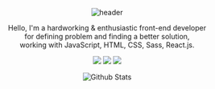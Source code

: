 <div align=center>
  
![header](https://capsule-render.vercel.app/api?type=waving&?color=gradient&height=260&section=header&text=Hello👋%20I'm%20SARAHSEA&fontSize=30&fontColor=ffffff)

  <p>Hello, I'm a hardworking & enthusiastic front-end developer</br>for defining problem and finding a better solution,</br>working with JavaScript, HTML, CSS, Sass, React.js.</p>

  <a href="https://velog.io/@sarahsea" target="_blank"><img src="https://img.shields.io/badge/ㅤVelog-41c39d?style=flat&logo=Vimeo&logoColor=ffffff"/></a> 
  <a href="https://swanky-adapter-c75.notion.site/SARAHSEA-wiki-aa029df0b4784b1db275c34649f330a8" target="_blank"><img src="https://img.shields.io/badge/ㅤNotion-ffffff?style=flat&logo=Notion&logoColor=000000"/></a> 
  <a href="mailto:whatsa25@gmail.com" target="_blank"><img src="https://img.shields.io/badge/ㅤwhatsa25@gmail.com-222222?style=flat&logo=GMail&logoColor=ffffff"/></a>
  
  ![Github Stats](https://github-readme-stats.vercel.app/api?username=sarahsea&show_icons=true&count_private=true&theme=material-palenight)
</div>

